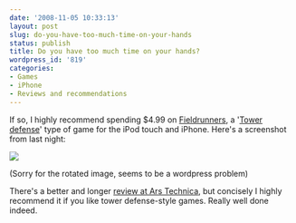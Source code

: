 ```yaml
---
date: '2008-11-05 10:33:13'
layout: post
slug: do-you-have-too-much-time-on-your-hands
status: publish
title: Do you have too much time on your hands?
wordpress_id: '819'
categories:
- Games
- iPhone
- Reviews and recommendations
---
```


If so, I highly recommend spending $4.99 on [Fieldrunners](http://www.subatomicstudios.com/), a '[Tower defense](http://en.wikipedia.org/wiki/Tower_defense)' type of game for the iPod touch and iPhone. Here's a screenshot from last night:

[
![](http://fnord.phfactor.net/wp-content/uploads/2008/11/fieldrunners2.jpg)](http://fnord.phfactor.net/wp-content/uploads/2008/11/fieldrunners2.jpg)

(Sorry for the rotated image, seems to be a wordpress problem)

There's a better and longer [review at Ars Technica](http://arstechnica.com/journals/apple.ars/2008/10/21/review-fieldrunners-for-iphone-appeals-to-tower-defense-nerds), but concisely I highly recommend it if you like tower defense-style games. Really well done indeed.
